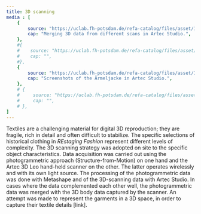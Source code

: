 ```yaml
---
title: 3D scanning
media : [
    {
        source: "https://uclab.fh-potsdam.de/refa-catalog/files/asset/1fd95abe767a7fb63bf0314e78d32bc95944565f.png",
        cap: "Merging 3D data from different scans in Artec Studio.",
    },
    #{
    #    source: "https://uclab.fh-potsdam.de/refa-catalog/files/asset/95842672babccb3e6a4eafba40168e4ce19f3d88.png",
    #    cap: "",
    #},
    {
        source: "https://uclab.fh-potsdam.de/refa-catalog/files/asset/1287fb1d2b1a13d0d17040c0dd7e4af3b7d4fb03.png",
        cap: "Screenshots of the Ärmeljacke in Artec Studio.",
    },
    # {
    #     source: "https://uclab.fh-potsdam.de/refa-catalog/files/asset/606eacc212e5aa0c10e226f4ee9e6c3880cb3a50.gif",
    #     cap: "",
    # },
]
---
```


Textiles are a challenging material for digital 3D reproduction; they are fragile, rich in detail and often difficult to stabilize. The specific selections of historical clothing in *REstaging Fashion* represent different levels of complexity. The 3D scanning strategy was adopted on site to the specific object characteristics. Data acquisition was carried out using the photogrammetric approach (Structure-from-Motion) on one hand and the Artec 3D Leo hand-held scanner on the other. The latter operates wirelessly and with its own light source. The processing of the photogrammetric data was done with Metashape and of the 3D-scanning data with Artec Studio. In cases where the data complemented each other well, the photogrammetric data was merged with the 3D body data captured by the scanner. 
An attempt was made to represent the garments in a 3D space, in order to capture their textile details [link].
